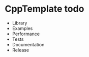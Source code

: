# CppTemplate todo
  * Library
  * Examples
  * Performance
  * Tests
  * Documentation
  * Release
